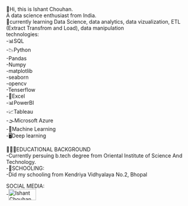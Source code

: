 👋Hi, this is Ishant Chouhan.<br>
A data science enthusiast from India.
<br>
🔴currently learning Data Science, data analytics, data vizualization, ETL (Extract Transfrom and Load), data manipulation
<br>
technologies:<br>
-📊SQL<br>
-📉Python<br>
   -Pandas<br>
   -Numpy<br>
   -matplotlib<br>
   -seaborn<br>
   -opencv<br>
 -Tenserflow<br>
-📝Excel<br>
-📊PowerBI<br>
-📈Tableau<br>
-🌫️Microsoft Azure<br>
-🤖Machine Learning<br>
-🖥️Deep learning<br>


🏫🧑‍🎓EDUCATIONAL BACKGROUND<br>
-Currently persuing b.tech degree from Oriental Institute of Science And Technology.<br>
-🏫SCHOOLING:<br>
   -Did my schooling from Kendriya Vidhyalaya No.2, Bhopal<br>

SOCIAL MEDIA:<br>
-<a href="https://www.linkedin.com/in/ishant-chouhan-30b07928a" target="blank"><img align="center" src="https://img.shields.io/badge/LinkedIn-0077B5?style=for-the-badge&logo=linkedin&logoColor=white" alt="Ishant Chouhan" height="30" width="75"/><a>
